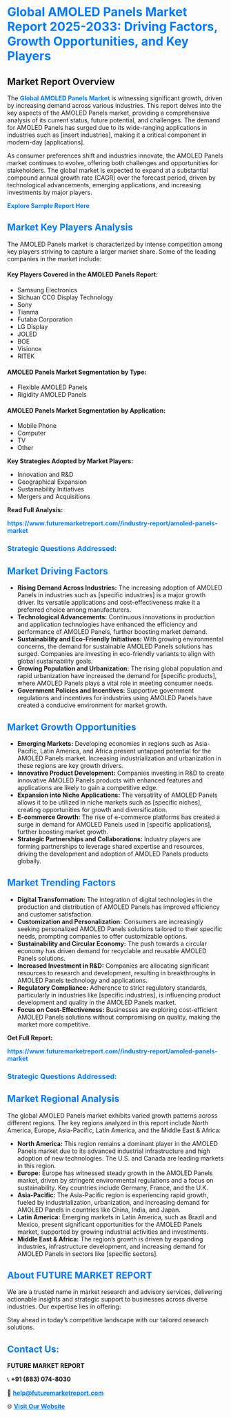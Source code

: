 <h1 style="color: #007BFF;">Global AMOLED Panels Market Report 2025-2033: Driving Factors, Growth Opportunities, and Key Players</h1>

<section id="overview">
<h2>Market Report Overview</h2>
<p>The <a href="https://www.futuremarketreport.com//industry-report/amoled-panels-market" style="color: #007BFF; text-decoration: none;"><strong>Global AMOLED Panels Market</strong></a> is witnessing significant growth, driven by increasing demand across various industries. This report delves into the key aspects of the AMOLED Panels market, providing a comprehensive analysis of its current status, future potential, and challenges. The demand for AMOLED Panels has surged due to its wide-ranging applications in industries such as [insert industries], making it a critical component in modern-day [applications].</p>
<p>As consumer preferences shift and industries innovate, the AMOLED Panels market continues to evolve, offering both challenges and opportunities for stakeholders. The global market is expected to expand at a substantial compound annual growth rate (CAGR) over the forecast period, driven by technological advancements, emerging applications, and increasing investments by major players.</p>
</section>

<section id="overview">
<p><a href="https://www.futuremarketreport.com//request-sample/reportId=81576" style="color: #007BFF; text-decoration: none;"><strong>Explore Sample Report Here</strong></a></p>
</section>

<section id="key-players">
<h2 style="color: #007BFF;">Market Key Players Analysis</h2>
<p>The AMOLED Panels market is characterized by intense competition among key players striving to capture a larger market share. Some of the leading companies in the market include:</p>
<h4>Key Players Covered in the AMOLED Panels Report:</h4>
<ul><li>Samsung Electronics</li><li>Sichuan CCO Display Technology</li><li>Sony</li><li>Tianma</li><li>Futaba Corporation</li><li>LG Display</li><li>JOLED</li><li>BOE</li><li>Visionox</li><li>RITEK</li></ul>
<h4>AMOLED Panels Market Segmentation by Type:</h4>
<ul><li>Flexible AMOLED Panels</li><li>Rigidity AMOLED Panels</li></ul>

<h4>AMOLED Panels Market Segmentation by Application:</h4>
<ul><li>Mobile Phone</li><li>Computer</li><li>TV</li><li>Other</li></ul>
<p><strong>Key Strategies Adopted by Market Players:</strong></p>
<ul>
<li>Innovation and R&D</li>
<li>Geographical Expansion</li>
<li>Sustainability Initiatives</li>
<li>Mergers and Acquisitions</li>
</ul>
</section>

<section>
<p><strong>Read Full Analysis: </strong></p><a href="https://www.futuremarketreport.com//industry-report/amoled-panels-market" style="color: #007BFF; text-decoration: none;"><strong>https://www.futuremarketreport.com//industry-report/amoled-panels-market</strong></a>
<h3 style="color: #007BFF;">Strategic Questions Addressed:</h3>
</section>

<section id="driving-factors">
<h2 style="color: #007BFF;">Market Driving Factors</h2>
<ul>
<li><strong>Rising Demand Across Industries:</strong> The increasing adoption of AMOLED Panels in industries such as [specific industries] is a major growth driver. Its versatile applications and cost-effectiveness make it a preferred choice among manufacturers.</li>
<li><strong>Technological Advancements:</strong> Continuous innovations in production and application technologies have enhanced the efficiency and performance of AMOLED Panels, further boosting market demand.</li>
<li><strong>Sustainability and Eco-Friendly Initiatives:</strong> With growing environmental concerns, the demand for sustainable AMOLED Panels solutions has surged. Companies are investing in eco-friendly variants to align with global sustainability goals.</li>
<li><strong>Growing Population and Urbanization:</strong> The rising global population and rapid urbanization have increased the demand for [specific products], where AMOLED Panels plays a vital role in meeting consumer needs.</li>
<li><strong>Government Policies and Incentives:</strong> Supportive government regulations and incentives for industries using AMOLED Panels have created a conducive environment for market growth.</li>
</ul>
</section>

<section id="growth-opportunities">
<h2 style="color: #007BFF;">Market Growth Opportunities</h2>
<ul>
<li><strong>Emerging Markets:</strong> Developing economies in regions such as Asia-Pacific, Latin America, and Africa present untapped potential for the AMOLED Panels market. Increasing industrialization and urbanization in these regions are key growth drivers.</li>
<li><strong>Innovative Product Development:</strong> Companies investing in R&D to create innovative AMOLED Panels products with enhanced features and applications are likely to gain a competitive edge.</li>
<li><strong>Expansion into Niche Applications:</strong> The versatility of AMOLED Panels allows it to be utilized in niche markets such as [specific niches], creating opportunities for growth and diversification.</li>
<li><strong>E-commerce Growth:</strong> The rise of e-commerce platforms has created a surge in demand for AMOLED Panels used in [specific applications], further boosting market growth.</li>
<li><strong>Strategic Partnerships and Collaborations:</strong> Industry players are forming partnerships to leverage shared expertise and resources, driving the development and adoption of AMOLED Panels products globally.</li>
</ul>
</section>

<section id="trending-factors">
<h2 style="color: #007BFF;">Market Trending Factors</h2>
<ul>
<li><strong>Digital Transformation:</strong> The integration of digital technologies in the production and distribution of AMOLED Panels has improved efficiency and customer satisfaction.</li>
<li><strong>Customization and Personalization:</strong> Consumers are increasingly seeking personalized AMOLED Panels solutions tailored to their specific needs, prompting companies to offer customizable options.</li>
<li><strong>Sustainability and Circular Economy:</strong> The push towards a circular economy has driven demand for recyclable and reusable AMOLED Panels solutions.</li>
<li><strong>Increased Investment in R&D:</strong> Companies are allocating significant resources to research and development, resulting in breakthroughs in AMOLED Panels technology and applications.</li>
<li><strong>Regulatory Compliance:</strong> Adherence to strict regulatory standards, particularly in industries like [specific industries], is influencing product development and quality in the AMOLED Panels market.</li>
<li><strong>Focus on Cost-Effectiveness:</strong> Businesses are exploring cost-efficient AMOLED Panels solutions without compromising on quality, making the market more competitive.</li>
</ul>
</section>

<section>
<p><strong>Get Full Report: </strong></p><a href="https://www.futuremarketreport.com//industry-report/amoled-panels-market" style="color: #007BFF; text-decoration: none;"><strong>https://www.futuremarketreport.com//industry-report/amoled-panels-market</strong></a>
<h3 style="color: #007BFF;">Strategic Questions Addressed:</h3>
</section>


<section id="regional-analysis">
<h2 style="color: #007BFF;">Market Regional Analysis</h2>
<p>The global AMOLED Panels market exhibits varied growth patterns across different regions. The key regions analyzed in this report include North America, Europe, Asia-Pacific, Latin America, and the Middle East & Africa:</p>
<ul>
<li><strong>North America:</strong> This region remains a dominant player in the AMOLED Panels market due to its advanced industrial infrastructure and high adoption of new technologies. The U.S. and Canada are leading markets in this region.</li>
<li><strong>Europe:</strong> Europe has witnessed steady growth in the AMOLED Panels market, driven by stringent environmental regulations and a focus on sustainability. Key countries include Germany, France, and the U.K.</li>
<li><strong>Asia-Pacific:</strong> The Asia-Pacific region is experiencing rapid growth, fueled by industrialization, urbanization, and increasing demand for AMOLED Panels in countries like China, India, and Japan.</li>
<li><strong>Latin America:</strong> Emerging markets in Latin America, such as Brazil and Mexico, present significant opportunities for the AMOLED Panels market, supported by growing industrial activities and investments.</li>
<li><strong>Middle East & Africa:</strong> The region’s growth is driven by expanding industries, infrastructure development, and increasing demand for AMOLED Panels in sectors like [specific sectors].</li>
</ul>
</section>

<footer>
<h2 style="color: #007BFF;">About FUTURE MARKET REPORT</h2>
<p>We are a trusted name in market research and advisory services, delivering actionable insights and strategic support to businesses across diverse industries. Our expertise lies in offering:</p>

<p>Stay ahead in today’s competitive landscape with our tailored research solutions.</p>

<h2 style="color: #007BFF;">Contact Us:</h2>
<p><strong>FUTURE MARKET REPORT</strong></p>
<p>📞 <strong>+91 (883) 074-8030</strong></p>
<p>📧 <strong><a href="mailto:help@futuremarketreport.com" style="color: #007BFF;">help@futuremarketreport.com</a></strong></p>
<p>🌐 <strong><a href="https://www.futuremarketreport.com/" style="color: #007BFF;">Visit Our Website</a></strong></p>
</footer>